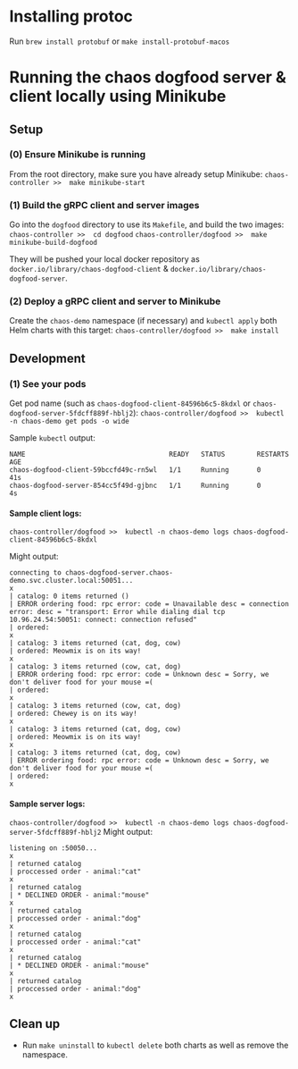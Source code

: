 # Installing protoc

Run `brew install protobuf` or `make install-protobuf-macos`

# Running the chaos dogfood server & client locally using Minikube

## Setup

### (0) Ensure Minikube is running

From the root directory, make sure you have already setup Minikube:
`chaos-controller >>  make minikube-start`

### (1) Build the gRPC client and server images

Go into the `dogfood` directory to use its `Makefile`, and build the two images:
`chaos-controller >>  cd dogfood`
`chaos-controller/dogfood >>  make minikube-build-dogfood`

They will be pushed your local docker repository as `docker.io/library/chaos-dogfood-client` & `docker.io/library/chaos-dogfood-server`.

### (2) Deploy a gRPC client and server to Minikube

Create the `chaos-demo` namespace (if necessary) and `kubectl apply` both Helm charts with this target:
`chaos-controller/dogfood >>  make install`

## Development

### (1) See your pods

Get pod name (such as `chaos-dogfood-client-84596b6c5-8kdxl` or `chaos-dogfood-server-5fdcff889f-hblj2`):
`chaos-controller/dogfood >>  kubectl -n chaos-demo get pods -o wide`

Sample `kubectl` output:
```
NAME                                    READY   STATUS        RESTARTS   AGE
chaos-dogfood-client-59bccfd49c-rn5wl   1/1     Running       0          41s
chaos-dogfood-server-854cc5f49d-gjbnc   1/1     Running       0          4s
```

#### Sample client logs:
`chaos-controller/dogfood >>  kubectl -n chaos-demo logs chaos-dogfood-client-84596b6c5-8kdxl`

Might output:
```
connecting to chaos-dogfood-server.chaos-demo.svc.cluster.local:50051...
x
| catalog: 0 items returned ()
| ERROR ordering food: rpc error: code = Unavailable desc = connection error: desc = "transport: Error while dialing dial tcp 10.96.24.54:50051: connect: connection refused"
| ordered: 
x
| catalog: 3 items returned (cat, dog, cow)
| ordered: Meowmix is on its way!
x
| catalog: 3 items returned (cow, cat, dog)
| ERROR ordering food: rpc error: code = Unknown desc = Sorry, we don't deliver food for your mouse =(
| ordered: 
x
| catalog: 3 items returned (cow, cat, dog)
| ordered: Chewey is on its way!
x
| catalog: 3 items returned (cat, dog, cow)
| ordered: Meowmix is on its way!
x
| catalog: 3 items returned (cat, dog, cow)
| ERROR ordering food: rpc error: code = Unknown desc = Sorry, we don't deliver food for your mouse =(
| ordered: 
x
```
#### Sample server logs:
`chaos-controller/dogfood >>  kubectl -n chaos-demo logs chaos-dogfood-server-5fdcff889f-hblj2`
Might output:
```
listening on :50050...
x
| returned catalog
| proccessed order - animal:"cat"
x
| returned catalog
| * DECLINED ORDER - animal:"mouse"
x
| returned catalog
| proccessed order - animal:"dog"
x
| returned catalog
| proccessed order - animal:"cat"
x
| returned catalog
| * DECLINED ORDER - animal:"mouse"
x
| returned catalog
| proccessed order - animal:"dog"
x
```

## Clean up
* Run `make uninstall` to `kubectl delete` both charts as well as remove the namespace.

